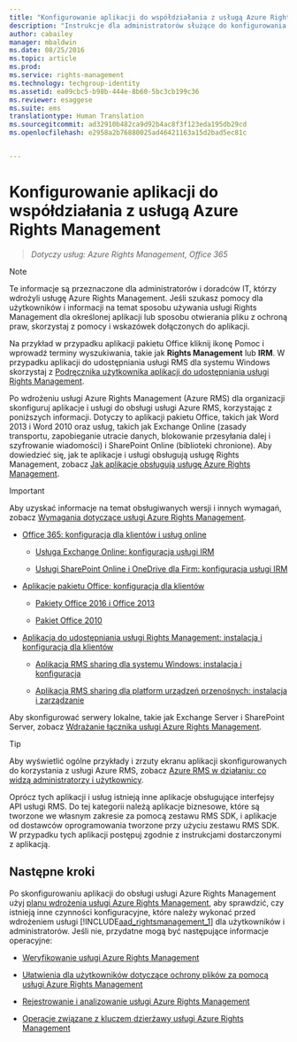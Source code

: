 ```yaml
---
title: "Konfigurowanie aplikacji do współdziałania z usługą Azure Rights Management | Azure RMS"
description: "Instrukcje dla administratorów służące do konfigurowania aplikacji i usług pod kątem obsługi usług Azure RMS. Dotyczy to na przykład aplikacji pakietu Office, takich jak Word 2013 i Word 2010 oraz usług, takich jak Exchange Online (zasady transportu, zapobieganie utracie danych, blokowanie przesyłania dalej i szyfrowanie wiadomości) oraz SharePoint Online (biblioteki chronione)."
author: cabailey
manager: mbaldwin
ms.date: 08/25/2016
ms.topic: article
ms.prod: 
ms.service: rights-management
ms.technology: techgroup-identity
ms.assetid: ea09cbc5-b98b-444e-8b60-5bc3cb199c36
ms.reviewer: esaggese
ms.suite: ems
translationtype: Human Translation
ms.sourcegitcommit: ad32910b482ca9d92b4ac8f3f123eda195db29cd
ms.openlocfilehash: e2958a2b76880025ad46421163a15d2bad5ec81c


---
```


# Konfigurowanie aplikacji do współdziałania z usługą Azure Rights Management

>*Dotyczy usług: Azure Rights Management, Office 365*

> [!NOTE]
> Te informacje są przeznaczone dla administratorów i doradców IT, którzy wdrożyli usługę Azure Rights Management. Jeśli szukasz pomocy dla użytkowników i informacji na temat sposobu używania usługi Rights Management dla określonej aplikacji lub sposobu otwierania pliku z ochroną praw, skorzystaj z pomocy i wskazówek dołączonych do aplikacji.
>
> Na przykład w przypadku aplikacji pakietu Office kliknij ikonę Pomoc i wprowadź terminy wyszukiwania, takie jak **Rights Management** lub **IRM**. W przypadku aplikacji do udostępniania usługi RMS dla systemu Windows skorzystaj z [Podręcznika użytkownika aplikacji do udostępniania usługi Rights Management](../rms-client/sharing-app-user-guide.md).

Po wdrożeniu usługi Azure Rights Management (Azure RMS) dla organizacji skonfiguruj aplikacje i usługi do obsługi usługi Azure RMS, korzystając z poniższych informacji. Dotyczy to aplikacji pakietu Office, takich jak Word 2013 i Word 2010 oraz usług, takich jak Exchange Online (zasady transportu, zapobieganie utracie danych, blokowanie przesyłania dalej i szyfrowanie wiadomości) i SharePoint Online (biblioteki chronione). Aby dowiedzieć się, jak te aplikacje i usługi obsługują usługę Rights Management, zobacz [Jak aplikacje obsługują usługę Azure Rights Management](../understand-explore/applications-support.md).

> [!IMPORTANT]
> Aby uzyskać informacje na temat obsługiwanych wersji i innych wymagań, zobacz [Wymagania dotyczące usługi Azure Rights Management](../get-started/requirements-azure-rms.md).

-   [Office 365: konfiguracja dla klientów i usług online](configure-office365.md)

    -   [Usługa Exchange Online: konfiguracja usługi IRM](configure-office365.md#exchange-online-irm-configuration)

    -   [Usługi SharePoint Online i OneDrive dla Firm: konfiguracja usługi IRM](configure-office365.md#sharepoint-online-and-onedrive-for-business-irm-configuration)

- [Aplikacje pakietu Office: konfiguracja dla klientów](configure-office-apps.md)

    -   [Pakiety Office 2016 i Office 2013](configure-office-apps.md#office-2016-and-office-2013)

    -   [Pakiet Office 2010](configure-office-apps.md#office-2010)

-   [Aplikacja do udostępniania usługi Rights Management: instalacja i konfiguracja dla klientów](configure-sharing-app.md)

    -   [Aplikacja RMS sharing dla systemu Windows: instalacja i konfiguracja](configure-sharing-app.md#the-rms-sharing-application-for-windows-installation-and-configuration)

    -   [Aplikacja RMS sharing dla platform urządzeń przenośnych: instalacja i zarządzanie](configure-sharing-app.md#the-rms-sharing-application-for-mobile-platforms-installation-and-management)


Aby skonfigurować serwery lokalne, takie jak Exchange Server i SharePoint Server, zobacz [Wdrażanie łącznika usługi Azure Rights Management](deploy-rms-connector.md).

> [!TIP]
> Aby wyświetlić ogólne przykłady i zrzuty ekranu aplikacji skonfigurowanych do korzystania z usługi Azure RMS, zobacz [Azure RMS w działaniu: co widzą administratorzy i użytkownicy](../understand-explore/what-admins-users-see.md).


Oprócz tych aplikacji i usług istnieją inne aplikacje obsługujące interfejsy API usługi RMS. Do tej kategorii należą aplikacje biznesowe, które są tworzone we własnym zakresie za pomocą zestawu RMS SDK, i aplikacje od dostawców oprogramowania tworzone przy użyciu zestawu RMS SDK. W przypadku tych aplikacji postępuj zgodnie z instrukcjami dostarczonymi z aplikacją.

## Następne kroki
Po skonfigurowaniu aplikacji do obsługi usługi Azure Rights Management użyj [planu wdrożenia usługi Azure Rights Management](../plan-design/deployment-roadmap.md), aby sprawdzić, czy istnieją inne czynności konfiguracyjne, które należy wykonać przed wdrożeniem usługi [!INCLUDE[aad_rightsmanagement_1](../includes/aad_rightsmanagement_1_md.md)] dla użytkowników i administratorów. Jeśli nie, przydatne mogą być następujące informacje operacyjne:

- [Weryfikowanie usługi Azure Rights Management](verify.md)

- [Ułatwienia dla użytkowników dotyczące ochrony plików za pomocą usługi Azure Rights Management](help-users.md)

- [Rejestrowanie i analizowanie usługi Azure Rights Management](log-analyze-usage.md)

- [Operacje związane z kluczem dzierżawy usługi Azure Rights Management](operations-tenant-key.md)





<!--HONumber=Aug16_HO4-->



